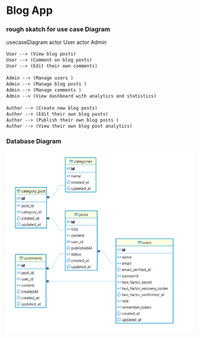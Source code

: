 # Blog App

### rough skatch for use case Diagram

usecaseDiagram
    actor User
    actor Admin

    User --> (View blog posts)
    User --> (Comment on blog posts)
    User --> (Edit their own comments)

    Admin --> (Manage users )
    Admin --> (Manage blog posts )
    Admin --> (Manage comments )
    Admin --> (View dashboard with analytics and statistics)

    Author --> (Create new blog posts)
    Author --> (Edit their own blog posts)
    Author --> (Publish their own blog posts )
    Author --> (View their own blog post analytics)

### Database Diagram

![alt text](image.png)